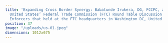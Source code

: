 ```yaml
---
title: 'Expanding Cross Border Synergy: Babatunde Irukera, DG, FCCPC, at a recent
  United States’ Federal Trade Commission (FTC) Round Table Discussion for International
  Enforcers that held at the FTC headquarters in Washington DC, United States of America.'
position: 37
image: "/uploads/us-01.jpeg"
dimensions: 1012x675
---
```



